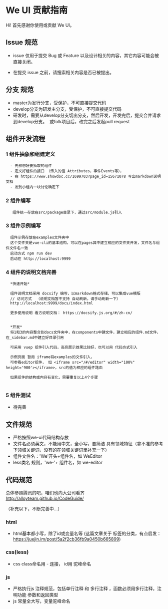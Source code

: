 # We UI 贡献指南

Hi! 首先感谢你使用或贡献 We UI。

## Issue 规范
- issue 仅用于提交 Bug 或 Feature 以及设计相关的内容，其它内容可能会被直接关闭。

- 在提交 issue 之前，请搜索相关内容是否已被提出。

## 分支 规范

- master为发行分支，受保护，不可直接提交代码
- develop分支为研发主分支，受保护，不可直接提交代码
- 研发时，需要从develop分支切出分支，然后开发，开发完后，提交合并请求到develop分支。  或folk项目后，改完之后发起pull request


## 组件开发流程

### 1 组件抽象和组建定义
```
  - 先预想好要抽取的组件
  - 定义好组件的接口 （传入的值 Attributes，事件Events等），
  - 在 https://www.showdoc.cc/1699703?page_id=15671078 写出markdown说明文档
  - 发到小组内一块讨论确定下
```

### 2 组件编写
```
   组件统一存放在src/package目录下，通过src/module.js引入
```

### 3 组件示例编写
```
  组件示例存放在examples文件夹中
  这个文件夹是vue-cli的基本结构，可以在pages其中建立相应的文件夹开发，文件名与组件文件名一致
  启动方式 npm run dev
  启动在 http://localhost:9999
```

### 4 组件的说明文档完善
```
  *快速开始*
  
  组件说明文档采用 docsify 编写，以markdown格式存储，可以集成vue模版
  // 访问方式  （说明文档暂不支持 自动刷新，请手动刷新一下）
  http://localhost:9999/docs/index.html
  
  更多使用说明 看方说明文档： https://docsify.js.org/#/zh-cn/
 
   
  *开发*
  将1和3的内容整合到docs文件夹中，在components中建文件，建立相应的组件.md文件，在_sidebar.md中建立好目录引用
  
  可采用 vuep 组件引入代码，高亮展示效果比较好，也可以用 代码方式引入
  
  示例页面 暂用 iframe将examples的文件引入，
  可参看editor组件， 如 <iframe src="/#/editor" width="100%" height='900'></iframe>，src的值为相应的组件路由
  
  如果组件的结构或内容有变化，需要重复以上4个步骤
  
```


### 5 组件测试
- 待完善

## 文件规范

- 严格按照we-ui代码结构存放
- 文件名必须英文，不能用中文，全小写，要简洁 具有领域特征（拿不准的参考下领域关键词，没有的在领域关键词里补充一下）
- 组件文件名：'We'开头+组件名，如 WeEditor
- less类名 规则，'we-'+ 组件名，如 we-editor

## 代码规范

总体参照腾讯的吧，咱们也向大公司看齐 http://alloyteam.github.io/CodeGuide/

（补充以下，不断完善中...）
### html

- html基本都小写，除了id或变量名等
(这篇文章关于 标签的分类，有点启发： https://juejin.im/post/5a2f2cb36fb9a0450b665899)

### css(less)

- css class命名用 - 连接， id用 驼峰命名


### js

- 严格执行js 注释规范，包括单行注释 和 多行注释 ，函数必须用多行注释，注明功能 参数和返回类型
- js 常量全大写，变量驼峰命名





